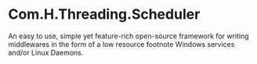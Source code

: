 # Com.H.Threading.Scheduler
An easy to use, simple yet feature-rich open-source framework for writing middlewares in the form of a low resource footnote Windows services and/or Linux Daemons.
